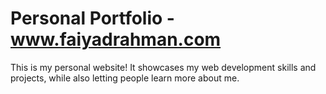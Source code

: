 # Personal Portfolio - www.faiyadrahman.com
This is my personal website! It showcases my web development skills and projects, while also letting people learn more about me.
